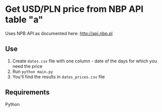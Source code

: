 # Get USD/PLN price from NBP API table "a"

Uses NPB API as documented here: http://api.nbp.pl

## Use
1. Create `dates.csv` file with one column - date of the days for which you need the price
2. Run `python main.py`
3. You'll find the results in `dates_prices.csv` file

## Requirements
Python